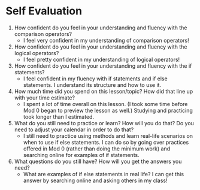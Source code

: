 # Self Evaluation

1. How confident do you feel in your understanding and fluency with the comparison operators? 
    - I feel very confident in my understanding of comparison operators!
1. How confident do you feel in your understanding and fluency with the logical operators?
   - I feel pretty confident in my understanding of logical operators!
1. How confident do you feel in your understanding and fluency with the if statements?
   - I feel confident in my fluency with if statements and if else statements. I understand its structure and how to use it. 
1. How much time did you spend on this lesson/topic? How did that line up with your time estimate?
   - I spent a lot of time overall on this lesson. (I took some time before Mod 0 began to preview the lesson as well.) Studying and practicing took longer than I estimated. 
1. What do you still need to practice or learn? How will you do that? Do you need to adjust your calendar in order to do that?
   - I still need to practice using methods and learn real-life scenarios on when to use if else statements. I can do so by going over practices offered in Mod 0 (rather than doing the minimum work) and searching online for examples of if statements. 
1. What questions do you still have? How will you get the answers you need?
   - What are examples of if else statements in real life? I can get this answer by searching online and asking others in my class!
